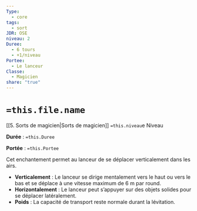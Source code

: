 ```yaml
---
Type:
  - core
tags:
  - sort
JDR: OSE
niveau: 2
Duree:
  - 6 tours
  - +1/niveau
Portee:
  - Le lanceur
Classe:
  - Magicien
share: "true"
---
```

# `=this.file.name`  

[[5. Sorts de magicien|Sorts de magicien]] `=this.niveau`e Niveau

**Durée** : `=this.Duree` 

**Portée** : `=this.Portee`

Cet enchantement permet au lanceur de se déplacer verticalement dans les airs.

- **Verticalement** : Le lanceur se dirige mentalement vers le haut ou vers le bas et se déplace à une vitesse maximum de 6 m par round.
- **Horizontalement** : Le lanceur peut s’appuyer sur des objets solides pour se déplacer latéralement.
- **Poids** : La capacité de transport reste normale durant la lévitation.